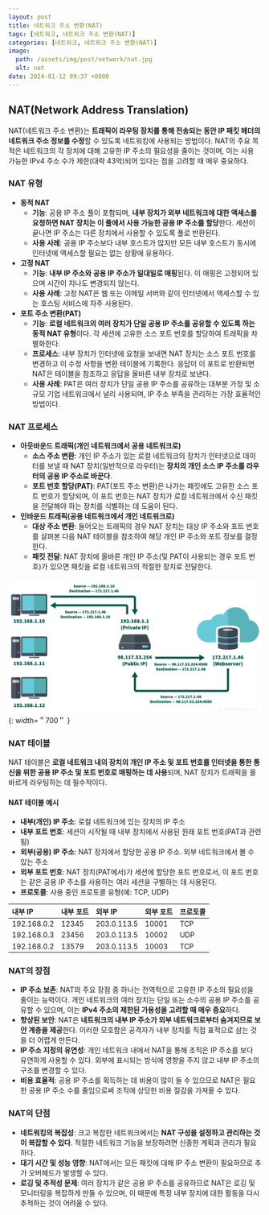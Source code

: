 ```yaml
---
layout: post
title: 네트워크 주소 변환(NAT)
tags: [네트워크, 네트워크 주소 변환(NAT)]
categories: [네트워크, 네트워크 주소 변환(NAT)]
image:
  path: /assets/img/post/network/nat.jpg
  alt: nat
date: 2024-01-12 09:37 +0900
---
```


## NAT(Network Address Translation)

NAT(네트워크 주소 변환)는 **트래픽이 라우팅 장치를 통해 전송되는 동안 IP 패킷 헤더의 네트워크 주소 정보를 수정**할 수 있도록 네트워킹에 사용되는 방법이다. NAT의 주요 목적은 네트워크의 각 장치에 대해 고유한 IP 주소의 필요성을 줄이는 것이며, 이는 사용 가능한 IPv4 주소 수가 제한(대략 43억)되어 있다는 점을 고려할 때 매우 중요하다.

### NAT 유형

- **동적 NAT**
  - **기능**: 공용 IP 주소 풀이 포함되며, **내부 장치가 외부 네트워크에 대한 액세스를 요청하면 NAT 장치는 이 풀에서 사용 가능한 공용 IP 주소를 할당**한다. 세션이 끝나면 IP 주소는 다른 장치에서 사용할 수 있도록 풀로 반환된다.
  - **사용 사례**: 공용 IP 주소보다 내부 호스트가 많지만 모든 내부 호스트가 동시에 인터넷에 액세스할 필요는 없는 상황에 유용하다.
- **고정 NAT**
  - **기능**: **내부 IP 주소와 공용 IP 주소가 일대일로 매핑**된다. 이 매핑은 고정되어 있으며 시간이 지나도 변경되지 않는다.
  - **사용 사례**: 고정 NAT은 웹 또는 이메일 서버와 같이 인터넷에서 액세스할 수 있는 호스팅 서비스에 자주 사용된다.
- **포트 주소 변환(PAT)**
  - **기능**: **로컬 네트워크의 여러 장치가 단일 공용 IP 주소를 공유할 수 있도록 하는 동적 NAT 유형**이다. 각 세션에 고유한 소스 포트 번호를 할당하여 트래픽을 차별화한다.
  - **프로세스**: 내부 장치가 인터넷에 요청을 보내면 NAT 장치는 소스 포트 번호를 변경하고 이 수정 사항을 변환 테이블에 기록한다. 응답이 이 포트로 반환되면 NAT은 테이블을 참조하고 응답을 올바른 내부 장치로 보낸다.
  - **사용 사례**: PAT은 여러 장치가 단일 공용 IP 주소를 공유하는 대부분 가정 및 소규모 기업 네트워크에서 널리 사용되며, IP 주소 부족을 관리하는 가장 효율적인 방법이다.

### NAT 프로세스

- **아웃바운드 트래픽(개인 네트워크에서 공용 네트워크로)**
  - **소스 주소 변환**: 개인 IP 주소가 있는 로컬 네트워크의 장치가 인터넷으로 데이터를 보낼 때 NAT 장치(일반적으로 라우터)는 **장치의 개인 소스 IP 주소를 라우터의 공용 IP 주소로 바꾼다**.
  - **포트 번호 할당(PAT)**: PAT(포트 주소 변환)은 나가는 패킷에도 고유한 소스 포트 번호가 할당되며, 이 포트 번호는 NAT 장치가 로컬 네트워크에서 수신 패킷을 전달해야 하는 장치를 식별하는 데 도움이 된다.
- **인바운드 트래픽(공용 네트워크에서 개인 네트워크로)**
  - **대상 주소 변환**: 들어오는 트래픽의 경우 NAT 장치는 대상 IP 주소와 포트 번호를 살펴본 다음 NAT 테이블을 참조하여 해당 개인 IP 주소와 포트 정보를 결정한다.
  - **패킷 전달**: NAT 장치에 올바른 개인 IP 주소(및 PAT이 사용되는 경우 포트 번호)가 있으면 패킷을 로컬 네트워크의 적절한 장치로 전달한다.

![nat-workflow](/assets/img/post/network/nat-workflow.webp){: width=＂700＂ }

### NAT 테이블

NAT 테이블은 **로컬 네트워크 내의 장치의 개인 IP 주소 및 포트 번호를 인터넷을 통한 통신을 위한 공용 IP 주소 및 포트 번호로 매핑하는 데 사용**되며, NAT 장치가 트래픽을 올바르게 라우팅하는 데 필수적이다.

#### NAT 테이블 예시

- **내부(개인) IP 주소**: 로컬 네트워크에 있는 장치의 IP 주소
- **내부 포트 번호**: 세션이 시작될 때 내부 장치에서 사용된 원래 포트 번호(PAT과 관련됨)
- **외부(공용) IP 주소**: NAT 장치에서 할당한 공용 IP 주소. 외부 네트워크에서 볼 수 있는 주소
- **외부 포트 번호**: NAT 장치(PAT에서)가 세션에 할당한 포트 번호로서, 이 포트 번호는 같은 공용 IP 주소를 사용하는 여러 세션을 구별하는 데 사용된다.
- **프로토콜**: 사용 중인 프로토콜 유형(예: TCP, UDP)

| 내부 IP     | 내부 포트 | 외부 IP     | 외부 포트 | 프로토콜 |
| :---------- | :-------- | :---------- | :-------- | :------- |
| 192.168.0.2 | 12345     | 203.0.113.5 | 10001     | TCP      |
| 192.168.0.3 | 23456     | 203.0.113.5 | 10002     | UDP      |
| 192.168.0.2 | 13579     | 203.0.113.5 | 10003     | TCP      |

### NAT의 장점

- **IP 주소 보존**: NAT의 주요 장점 중 하나는 전역적으로 고유한 IP 주소의 필요성을 줄이는 능력이다. 개인 네트워크의 여러 장치는 단일 또는 소수의 공용 IP 주소를 공유할 수 있으며, 이는 **IPv4 주소의 제한된 가용성을 고려할 때 매우 중요**하다.
- **향상된 보안**: NAT은 **네트워크의 내부 IP 주소가 외부 네트워크로부터 숨겨지므로 보안 계층을 제공**한다. 이러한 모호함은 공격자가 내부 장치를 직접 표적으로 삼는 것을 더 어렵게 만든다.
- **IP 주소 지정의 유연성**: 개인 네트워크 내에서 NAT을 통해 조직은 IP 주소를 보다 유연하게 사용할 수 있다. 외부에 표시되는 방식에 영향을 주지 않고 내부 IP 주소의 구조를 변경할 수 있다.
- **비용 효율적**: 공용 IP 주소를 획득하는 데 비용이 많이 들 수 있으므로 NAT은 필요한 공용 IP 주소 수를 줄임으로써 조직에 상당한 비용 절감을 가져올 수 있다.

### NAT의 단점

- **네트워킹의 복잡성**: 크고 복잡한 네트워크에서는 **NAT 구성을 설정하고 관리하는 것이 복잡할 수 있다**. 적절한 네트워크 기능을 보장하려면 신중한 계획과 관리가 필요하다.
- **대기 시간 및 성능 영향**: NAT에서는 모든 패킷에 대해 IP 주소 변환이 필요하므로 추가 오버헤드가 발생할 수 있다.
- **로깅 및 추적성 문제**: 여러 장치가 같은 공용 IP 주소를 공유하므로 NAT은 로깅 및 모니터링을 복잡하게 만들 수 있으며, 이 때문에 특정 내부 장치에 대한 활동을 다시 추적하는 것이 어려울 수 있다.
